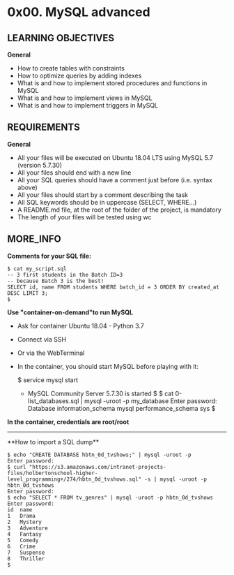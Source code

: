 # 0x00. MySQL advanced

## LEARNING OBJECTIVES
**General**

- How to create tables with constraints
- How to optimize queries by adding indexes
- What is and how to implement stored procedures and functions in MySQL
- What is and how to implement views in MySQL
- What is and how to implement triggers in MySQL


## REQUIREMENTS
**General**

- All your files will be executed on Ubuntu 18.04 LTS using MySQL 5.7 (version 5.7.30)
- All your files should end with a new line
- All your SQL queries should have a comment just before (i.e. syntax above)
- All your files should start by a comment describing the task
- All SQL keywords should be in uppercase (SELECT, WHERE…)
- A README.md file, at the root of the folder of the project, is mandatory
- The length of your files will be tested using wc

## MORE_INFO
**Comments for your SQL file:**

	$ cat my_script.sql
	-- 3 first students in the Batch ID=3
	-- because Batch 3 is the best!
	SELECT id, name FROM students WHERE batch_id = 3 ORDER BY created_at DESC LIMIT 3;
	$


**Use "container-on-demand"to run MySQL**
- Ask for container Ubuntu 18.04 - Python 3.7
- Connect via SSH
- Or via the WebTerminal
- In the container, you should start MySQL before playing with it:


	$ service mysql start
	 * MySQL Community Server 5.7.30 is started
	$
	$ cat 0-list_databases.sql | mysql -uroot -p my_database
	Enter password: 
	Database
	information_schema
	mysql
	performance_schema
	sys
	$

**In the container, credentials are root/root**

<hr>
**How to import a SQL dump**


	$ echo "CREATE DATABASE hbtn_0d_tvshows;" | mysql -uroot -p
	Enter password: 
	$ curl "https://s3.amazonaws.com/intranet-projects-files/holbertonschool-higher-level_programming+/274/hbtn_0d_tvshows.sql" -s | mysql -uroot -p hbtn_0d_tvshows
	Enter password: 
	$ echo "SELECT * FROM tv_genres" | mysql -uroot -p hbtn_0d_tvshows
	Enter password: 
	id  name
	1   Drama
	2   Mystery
	3   Adventure
	4   Fantasy
	5   Comedy
	6   Crime
	7   Suspense
	8   Thriller
	$



